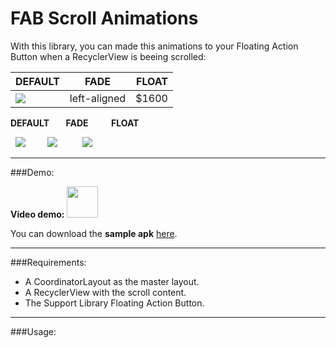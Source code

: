 # FAB Scroll Animations

With this library, you can made this animations to your Floating Action Button when a RecyclerView is beeing scrolled:

| DEFAULT   |      FADE      |  FLOAT |
|----------|:-------------:|------:|
| ![](http://i.imgur.com/qps7rJU.gif) |  left-aligned | $1600 |

**DEFAULT        FADE           FLOAT**

  ![](http://i.imgur.com/qps7rJU.gif)         ![](http://i.imgur.com/eBi91N9.gif)          ![](http://i.imgur.com/jyKygPS.gif)

---

###Demo:

**Video demo:** <a href=#><img src=http://www.marketingtango.com/wp-content/uploads/2014/02/YouTube-icon-full_color.png width=50 /></a>

You can download the **sample apk** [here](http://apkshared.net/1JJ5?d=1).

---

###Requirements:

* A CoordinatorLayout as the master layout.
* A RecyclerView with the scroll content.
* The Support Library Floating Action Button.
 
---

###Usage:


